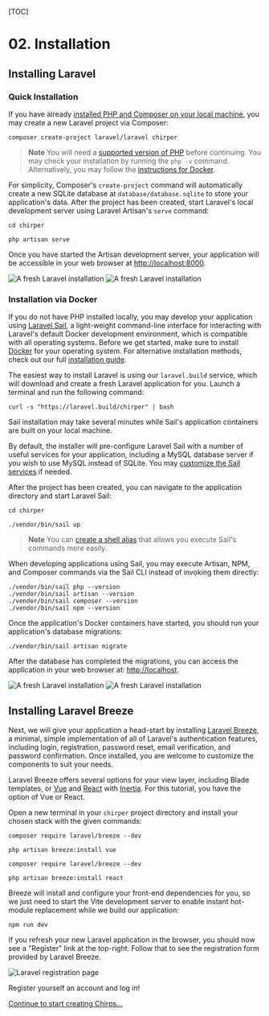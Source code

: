 [TOC]

# <b>02.</b> Installation

## Installing Laravel

### Quick Installation

If you have already [installed PHP and Composer on your local machine](https://herd.laravel.com), you may create a new Laravel project via Composer:

```shell
composer create-project laravel/laravel chirper
```

> **Note**
> You will need a [supported version of PHP](https://www.php.net/supported-versions.php) before continuing. You may check your installation by running the `php -v` command. Alternatively, you may follow the <a href="#docker">instructions for Docker</a>.

For simplicity, Composer's `create-project` command will automatically create a new SQLite database at `database/database.sqlite` to store your application's data. After the project has been created, start Laravel's local development server using Laravel Artisan's `serve` command:

```none
cd chirper

php artisan serve
```

Once you have started the Artisan development server, your application will be accessible in your web browser at [http://localhost:8000](http://localhost:8000).

<img src="/img/screenshots/fresh.png" alt="A fresh Laravel installation" class="dark:hidden rounded-lg border shadow-lg" />
<img src="/img/screenshots/fresh-dark.png" alt="A fresh Laravel installation" class="hidden dark:block rounded-lg border-gray-700 shadow-lg" />

<a name="docker"></a>
### Installation via Docker

If you do not have PHP installed locally, you may develop your application using [Laravel Sail](https://laravel.com/docs/sail), a light-weight command-line interface for interacting with Laravel's default Docker development environment, which is compatible with all operating systems. Before we get started, make sure to install [Docker](https://docs.docker.com/get-docker/) for your operating system. For alternative installation methods, check out our full [installation guide](https://laravel.com/docs/installation).

The easiest way to install Laravel is using our `laravel.build` service, which will download and create a fresh Laravel application for you. Launch a terminal and run the following command:

```shell
curl -s "https://laravel.build/chirper" | bash
```

Sail installation may take several minutes while Sail's application containers are built on your local machine.

By default, the installer will pre-configure Laravel Sail with a number of useful services for your application, including a MySQL database server if you wish to use MySQL instead of SQLite. You may [customize the Sail services](https://laravel.com/docs/installation#choosing-your-sail-services) if needed.

After the project has been created, you can navigate to the application directory and start Laravel Sail:

```shell
cd chirper

./vendor/bin/sail up
```

> **Note**
> You can [create a shell alias](https://laravel.com/docs/sail#configuring-a-shell-alias) that allows you execute Sail's commands more easily.

 When developing applications using Sail, you may execute Artisan, NPM, and Composer commands via the Sail CLI instead of invoking them directly:

```shell
./vendor/bin/sail php --version
./vendor/bin/sail artisan --version
./vendor/bin/sail composer --version
./vendor/bin/sail npm --version
```

Once the application's Docker containers have started, you should run your application's database migrations:

```shell
./vendor/bin/sail artisan migrate
```

After the database has completed the migrations, you can access the application in your web browser at: [http://localhost](http://localhost).

<img src="/img/screenshots/fresh.png" alt="A fresh Laravel installation" class="dark:hidden rounded-lg border shadow-lg" />
<img src="/img/screenshots/fresh-dark.png" alt="A fresh Laravel installation" class="hidden dark:block rounded-lg border-gray-700 shadow-lg" />

## Installing Laravel Breeze

Next, we will give your application a head-start by installing [Laravel Breeze](https://laravel.com/docs/starter-kits#laravel-breeze), a minimal, simple implementation of all of Laravel's authentication features, including login, registration, password reset, email verification, and password confirmation. Once installed, you are welcome to customize the components to suit your needs.

Laravel Breeze offers several options for your view layer, including Blade templates, or [Vue](https://vuejs.org/) and [React](https://reactjs.org/) with [Inertia](https://inertiajs.com/). For this tutorial, you have the option of Vue or React.

Open a new terminal in your `chirper` project directory and install your chosen stack with the given commands:

```shell tab=Vue
composer require laravel/breeze --dev

php artisan breeze:install vue
```

```shell tab=React
composer require laravel/breeze --dev

php artisan breeze:install react
```

Breeze will install and configure your front-end dependencies for you, so we just need to start the Vite development server to enable instant hot-module replacement while we build our application:

```shell
npm run dev
```

If you refresh your new Laravel application in the browser, you should now see a "Register" link at the top-right. Follow that to see the registration form provided by Laravel Breeze.

<img src="/img/screenshots/register.png" alt="Laravel registration page" class="rounded-lg border dark:border-none shadow-lg" />

Register yourself an account and log in!

[Continue to start creating Chirps...](/inertia/creating-chirps)

